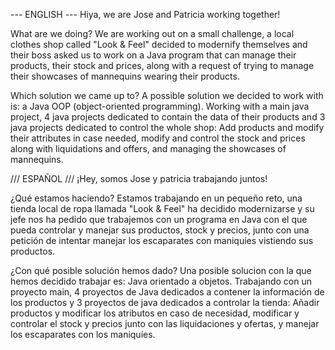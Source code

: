 --- ENGLISH ---
Hiya, we are Jose and Patricia working together!

What are we doing?
We are working out on a small challenge, a local clothes shop called "Look & Feel" decided to modernify themselves and their boss asked us to work on a Java program that can manage their products, their stock and prices,
along with a request of trying to manage their showcases of mannequins wearing their products.

Which solution we came up to?
A possible solution we decided to work with is: a Java OOP (object-oriented programming). Working with a main java project, 4 java projects dedicated to contain the data of their products and 3 java projects dedicated
to control the whole shop: Add products and modify their attributes in case needed, modify and control the stock and prices along with liquidations and offers, and managing the showcases of mannequins.



/// ESPAÑOL ///
¡Hey, somos Jose y patricia trabajando juntos!

¿Qué estamos haciendo?
Estamos trabajando en un pequeño reto, una tienda local de ropa llamada "Look & Feel" ha decidido modernizarse y su jefe nos ha pedido que trabajemos con un programa en Java con el que pueda controlar y manejar sus productos,
stock y precios, junto con una petición de intentar manejar los escaparates con maniquíes vistiendo sus productos.

¿Con qué posible solución hemos dado?
Una posible solucion con la que hemos decidido trabajar es: Java orientado a objetos. Trabajando con un proyecto main, 4 proyectos de Java dedicados a contener la información de los productos y 3 proyectos de java dedicados
a controlar la tienda: Añadir productos y modificar los atributos en caso de necesidad, modificar y controlar el stock y precios junto con las liquidaciones y ofertas, y manejar los escaparates con los maniquíes.

